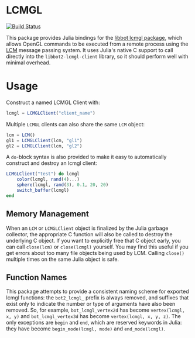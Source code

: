 # LCMGL

[![Build Status](https://travis-ci.org/rdeits/LCMGL.jl.svg?branch=master)](https://travis-ci.org/rdeits/LCMGL.jl)

This package provides Julia bindings for the [libbot lcmgl package](https://github.com/RobotLocomotion/libbot/tree/master/bot2-lcmgl), which allows OpenGL commands to be executed from a remote process using the [LCM](https://lcm-proj.github.io/) message passing system. It uses Julia's native C support to call directly into the `libbot2-lcmgl-client` library, so it should perform well with minimal overhead.

# Usage

Construct a named LCMGL Client with:

```julia
lcmgl = LCMGLClient("client_name")
```

Multiple `LCMGL` clients can also share the same `LCM` object:

```julia
lcm = LCM()
gl1 = LCMGLClient(lcm, "gl1")
gl2 = LCMGLClient(lcm, "gl2")
```

A `do`-block syntax is also provided to make it easy to automatically construct and destroy an lcmgl client:

```julia
LCMGLClient("test") do lcmgl
    color(lcmgl, rand(4)...)
    sphere(lcmgl, rand(3), 0.1, 20, 20)
    switch_buffer(lcmgl)
end
```

## Memory Management

When an `LCM` or `LCMGLClient` object is finalized by the Julia garbage collector, the appropriate C function will also be called to destroy the underlying C object. If you want to explicitly free that C object early, you can call `close(lcm)` or `close(lcmgl)` yourself. You may find this useful if you get errors about too many file objects being used by LCM. Calling `close()` multiple times on the same Julia object is safe. 

## Function Names

This package attempts to provide a consistent naming scheme for exported lcmgl functions: the `bot2_lcmgl_` prefix is always removed, and suffixes that exist only to indicate the number or type of arguments have also been removed. So, for example, `bot_lcmgl_vertex2d` has become `vertex(lcmgl, x, y)` and `bot_lcmgl_vertex3d` has become `vertex(lcmgl, x, y, z)`. The only exceptions are `begin` and `end`, which are reserved keywords in Julia: they have become `begin_mode(lcmgl, mode)` and `end_mode(lcmgl)`.
